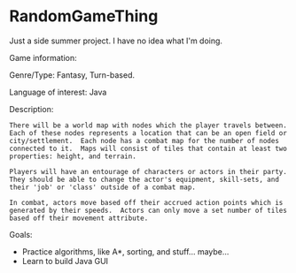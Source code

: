# RandomGameThing
Just a side summer project.  I have no idea what I'm doing.

Game information:

Genre/Type: Fantasy, Turn-based.

Language of interest: Java

Description:

	There will be a world map with nodes which the player travels between.  Each of these nodes represents a location that can be an open field or city/settlement.  Each node has a combat map for the number of nodes connected to it.  Maps will consist of tiles that contain at least two properties: height, and terrain.

	Players will have an entourage of characters or actors in their party.  They should be able to change the actor's equipment, skill-sets, and their 'job' or 'class' outside of a combat map.

	In combat, actors move based off their accrued action points which is generated by their speeds.  Actors can only move a set number of tiles based off their movement attribute.

Goals:
- Practice algorithms, like A*, sorting, and stuff... maybe...
- Learn to build Java GUI
